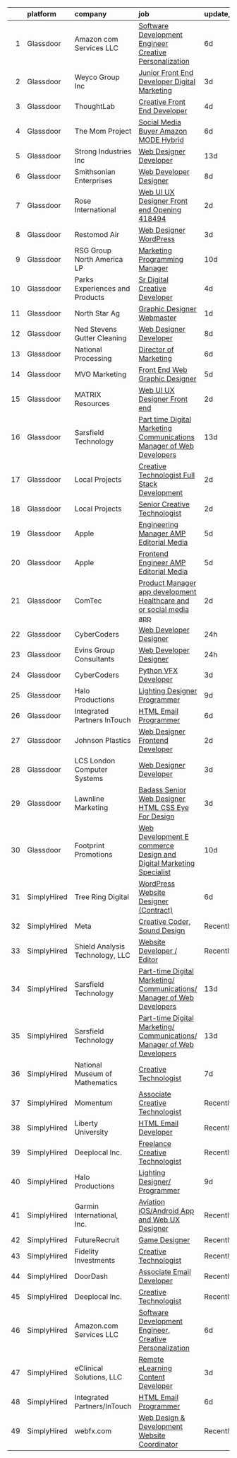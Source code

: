 

|    | platform    | company                         | job                                                                                                                                                                                                                                                                                                                                                                                                                                                                                                                                                                                                                                                                                                                                                                                                                                                                                                                                                                                                                                                                                                                                                                                                                                                                                                                                                                                                                | update_time   | location           |
|---:|:------------|:--------------------------------|:-------------------------------------------------------------------------------------------------------------------------------------------------------------------------------------------------------------------------------------------------------------------------------------------------------------------------------------------------------------------------------------------------------------------------------------------------------------------------------------------------------------------------------------------------------------------------------------------------------------------------------------------------------------------------------------------------------------------------------------------------------------------------------------------------------------------------------------------------------------------------------------------------------------------------------------------------------------------------------------------------------------------------------------------------------------------------------------------------------------------------------------------------------------------------------------------------------------------------------------------------------------------------------------------------------------------------------------------------------------------------------------------------------------------|:--------------|:-------------------|
|  1 | Glassdoor   | Amazon com Services LLC         | [Software Development Engineer  Creative Personalization](https://www.glassdoor.com/partner/jobListing.htm?pos=128&ao=1136043&s=58&guid=0000018248c1c0eb85183031338613ca&src=GD_JOB_AD&t=SR&vt=w&cs=1_67ba3602&cb=1659078034001&jobListingId=1008023508743&jrtk=3-0-1g94c3g8r2a89001-1g94c3g9ei6j9800-58db2169cdbec0c2-)                                                                                                                                                                                                                                                                                                                                                                                                                                                                                                                                                                                                                                                                                                                                                                                                                                                                                                                                                                                                                                                                                           | 6d            | Remote             |
|  2 | Glassdoor   | Weyco Group Inc                 | [Junior Front End Developer Digital Marketing](https://www.glassdoor.com/partner/jobListing.htm?pos=107&ao=1110586&s=58&guid=0000018248c1c0eb85183031338613ca&src=GD_JOB_AD&t=SR&vt=w&ea=1&cs=1_e7e70d5d&cb=1659078033998&jobListingId=1008028285226&cpc=AF8BC9077DDDE68D&jrtk=3-0-1g94c3g8r2a89001-1g94c3g9ei6j9800-0864ce1e1e6e8c6e--6NYlbfkN0C2wM9RKEAdoEZotfFaXSpEmhGLDXit4PIRXiY1cWrNKI8D1AUD9T14yWGaDgpOoa1yOUcfWwTzbFKLg4Ptb6fKgWvUdlITdb_LbB7xzYm3iedqSjRiN6CDg8yJrSWYJQRBVI-YkqqcTmQhRn3uYv9MdfxzB_HsdV7v4RNCor7Ls2Btnr9DzG_dn9cgI6ijFPSjFuWWbo3t35ebRQeH-ywzbM_FrcayRBWfxd6PXXZmjkjcsuTfgofI4Leuvdm96__XTL2nsfQTECzGHkM64IwtSkX8XjuwdZDD9pBR4SpE1LWN27pfAUO0zkWe5mGCmofWbeVVPi40V-GJEoGlZqAc7aMpqOx4GsinF08Pmx81w4iSRN86olQpqkrXCZ0TOGYStQnfeUtGdmHzIjZqqJN0AHG2byhw_N7Rvka8YC5CeojPtxP53WOXQmgWGDUv_aGxnpufhc6W9TLm2WuLuZkVpoZeUFQjag5cNvNqKvjLzUfwbWLRJHQM-4FeR2lvvYtUDqa-IoX9FJlc7TZVpNl5-nLgLQTJhII%3D)                                                                                                                                                                                                                                                                                                                                                                                                                                                                                              | 3d            | Milwaukee, WI      |
|  3 | Glassdoor   | ThoughtLab                      | [Creative Front End Developer](https://www.glassdoor.com/partner/jobListing.htm?pos=130&ao=1136043&s=58&guid=0000018248c1c0eb85183031338613ca&src=GD_JOB_AD&t=SR&vt=w&cs=1_8baa9040&cb=1659078034001&jobListingId=1008026573735&jrtk=3-0-1g94c3g8r2a89001-1g94c3g9ei6j9800-80fdb340d35ef9ec-)                                                                                                                                                                                                                                                                                                                                                                                                                                                                                                                                                                                                                                                                                                                                                                                                                                                                                                                                                                                                                                                                                                                      | 4d            | Remote             |
|  4 | Glassdoor   | The Mom Project                 | [Social Media Buyer  Amazon MODE  Hybrid ](https://www.glassdoor.com/partner/jobListing.htm?pos=122&ao=1110586&s=58&guid=0000018248c1c0eb85183031338613ca&src=GD_JOB_AD&t=SR&vt=w&cs=1_074a1a8f&cb=1659078034000&jobListingId=1008023388455&cpc=AF770993EC679D41&jrtk=3-0-1g94c3g8r2a89001-1g94c3g9ei6j9800-cd5e24a8413db49e--6NYlbfkN0BDp_epf89aHDQhKpPegNJQ_ldQpEFZQsM9OcONMGxWx6pU56EKHF58QjVdAUvn2gXQoKKLQPK7gu4BWfQ5GlBuhl8wiQsckLNIYGs8V1RW1_K0Yp9XWNMSltPq1sFbj5Emygh39Oi0YTLDBfEtsRTzH0IpZ9M8eoCnPp5IS2mHZOb-6TnKZKbRl-R4QHm11l7DAos-9WNM_hfif4xPCj6c1nIdYsiklRLgakIkHl3o1On0r0figl-z2qE2HmRrhuN9pI8HDXj13zBGlUdT-AsaB7I9t4LRMPb_X0gsYRoGj_-MwmgM4lVvhfhHq2q7cjuupfXD-J3oTvl8H4OMsY9WOuMOSQ2x8TqV3006FYPN67PB__rtMiNAYBnLNiSrcEMAr1fUUjIlFm-CrWzrTKL7VTX5vDh_xVVuOeGNXof-qg694rGyLEvvWNL-V4lCxRyDNs_eBFlcldfuyfJjzfIzNBoE3Fxzi33y-M0XSK9CZF2gC_Vdj_uWAfIu9JzMp2Gr34unnO2trXnVRseXEQtc0NNOl6_spMu54M6semcxPOwJ98uN-eTyGCud1WHqG0NT-PvOguHbnQ%3D%3D)                                                                                                                                                                                                                                                                                                                                                                                                                                                         | 6d            | Los Angeles, CA    |
|  5 | Glassdoor   | Strong Industries Inc           | [Web Designer Developer](https://www.glassdoor.com/partner/jobListing.htm?pos=105&ao=1110586&s=58&guid=0000018248c1c0eb85183031338613ca&src=GD_JOB_AD&t=SR&vt=w&ea=1&cs=1_b9c0890d&cb=1659078033997&jobListingId=1008007901691&cpc=21001CD36CB5FE0E&jrtk=3-0-1g94c3g8r2a89001-1g94c3g9ei6j9800-4f92cc2faa6ace89--6NYlbfkN0AaAh-T7aBUNEyWZAMeJioHp9n-56TjfRd1exjU7yaUmSUR1AdsK2zYMyM_gote3a86ng6VCn9OTRgQq_1npgN3lEIkYsJV1g4yzIIkNfoHc4UJx4kgA4USL7bhSlncZJiBMvSZNphLigjGG9un9xYqaG7bYb_YkKSKPKm8cRkI9FKZOaab3Dk2NV5uVybuhUnoPPIVHfpz1Y8PM33wuIUOsEi_Z2oNYQwgKizlsNYGGAVDkDk3YOryQRILXvvWi2UrzauRTRKXUYQtnvB0ngPfOHAeGjOaHDYkPrsvDnNxXIyiYf6p9WSdS_Dwisv1Y3wmHzcyQRL-KCyBP-b7hsdUsRRmU61oluvfZ5UKq_1PURNKx-Pim04PsZ-vlABFSk89p5gkVYe08GRBJ98Wd3A7a6fhYkLcvwgMShAOeatToZpuRA1z_UMFjfFBopaOIdn2rzR9Ccek0b09fRzZ6eA1gIm0tpVViJXPtOERG_lmiRqd1cWcaG3IugX9aohfx7Sx7o1ZHx36rA%3D%3D)                                                                                                                                                                                                                                                                                                                                                                                                                                                                                                                                      | 13d           | Northumberland, PA |
|  6 | Glassdoor   | Smithsonian Enterprises         | [Web Developer Designer](https://www.glassdoor.com/partner/jobListing.htm?pos=111&ao=1110586&s=58&guid=0000018248c1c0eb85183031338613ca&src=GD_JOB_AD&t=SR&vt=w&ea=1&cs=1_41780cb3&cb=1659078033999&jobListingId=1008018221265&cpc=A356F292FF34F670&jrtk=3-0-1g94c3g8r2a89001-1g94c3g9ei6j9800-9088859b06069048--6NYlbfkN0BzXSAMrERGB0F2gW4iiE--7Wvwcy8S9823nyblPiinI3260J4NipLFY9ILvzZ-ulR5KiUXhCvFPN3SaiVkEPyrAChMVa_D2INguFCUnBvyq1rHXqWeYnuKhBaHY2-8SfOQ3klDM_f9nDxq11VxoWRZqBWer5f1XJsP-3G7LxTwzgRQEOR41aiHWSuqVU7WWpgZegXhY7G3COk0f4aBV41H9h2QtZLvDOTy0BdSEZlymbRUfaQ18h07-jpefB8YXOVBzee2kuBFeUlwvpvbZNVN3YLFySXR19KjAOCzHmAora2_hF3-F-qnk1zqVvQr47EAUfakb3rcD6xeDM3FCyNVQ4PHQD4_vZrO1db7q_pwdAKYTke-p99s0QPAqeNGLJHOSXvacsc-LZKOEGIkj47cevd_OPd4R7pMlSgSUNU_UGh-B1ULHrDwzNjVZArW6zir9ZKTBeRjh8jvU9FWEBQKz44oSEcYsWZm1L0zlMP7RLg1Y7YcqTSgzAaGsC2E_Rk%3D)                                                                                                                                                                                                                                                                                                                                                                                                                                                                                                                                                    | 8d            | Washington, DC     |
|  7 | Glassdoor   | Rose International              | [Web UI UX Designer  Front end  Opening  418494](https://www.glassdoor.com/partner/jobListing.htm?pos=126&ao=1110586&s=58&guid=0000018248c1c0eb85183031338613ca&src=GD_JOB_AD&t=SR&vt=w&ea=1&cs=1_932c52a9&cb=1659078034001&jobListingId=1008030385070&cpc=B101C867B3EF2D75&jrtk=3-0-1g94c3g8r2a89001-1g94c3g9ei6j9800-271a14efb76083a2--6NYlbfkN0B6gYLiPzX3Klpbl49OuxoIZqVtnvEet7IZUhlrZDSG3sY-I6CIGHSMA_bS7ldJ8pMTeWzheEOC4LGQTyKrLxL9Eq6I3psS14ikmQ6U-h_d_HR72Abxu-p--Yp-6Nw4OGh8yL5ZUWpUnR3n_2f3AvUZiHSD0nyQxMzj4oyrZGAbqRRc2oTmOxSCjjvC-pNob2fIewGoH9_toY_UoJumTbc_7Y_3ESruoRbmWFoNVw9AZKlLB-Bj8D_CTK4AFTsqzBaRXIzBViCLKdUo1NSEQ60zUtXpvkDcakBNqtWjmGsVRqlKmvMmyeYGl7SbAC6dw3JaiL7cj7QdNCoe1WQVJl7p07pgleSGbTz7Hv57QT4PiGCe8dkBGwS8lAJUdAeSkfu13PB7FW_jOGgim0usUXJSGRjnj6zhPagvpiY-mzr0luawP2WauWehB5GOkSP3UIJ-8btLVUehUjdq8zniV5CFyO1n5cyj64wWt1Y7lfJyLvM8Oo3yLLcE2-UlKK6XuPfejqlTCSiAug%3D%3D)                                                                                                                                                                                                                                                                                                                                                                                                                                                                                                              | 2d            | Atlanta, GA        |
|  8 | Glassdoor   | Restomod Air                    | [Web Designer WordPress](https://www.glassdoor.com/partner/jobListing.htm?pos=112&ao=1110586&s=58&guid=0000018248c1c0eb85183031338613ca&src=GD_JOB_AD&t=SR&vt=w&ea=1&cs=1_1bcb2275&cb=1659078033998&jobListingId=1008028242311&cpc=5C70DC7FEE0D01B1&jrtk=3-0-1g94c3g8r2a89001-1g94c3g9ei6j9800-da1e5aaf84502e31--6NYlbfkN0BGePG_6bgCTnXH4VvUJmQE8PmA9ECirJPNJpL6e9SG4A9Y8nZkdS4F8KtAYS-ajNfTUbb1z1Qq6OLJrgi3eCDboorQK9yjcuVlH_FaybT1gtJ-vV5SH5U80sX9AquPVUWx0xOr3syqIe13QgDgKj5333a2LTjigAIi3Ti5IB0fV4hsCyMItbPhg86Hdnt6aCbk6dbyXwfqzch0_jz993K1m0Qu9l7dUP2ynWO5qaexFtP6epMO21kOgTix6ylvmSjhLYNaW_ycKTejcgWb7wEAivzZSAGp-V7GwFK7t-kHTyN9loanW_eSk2CsO6D8tgCsK8yorZJDyxOTZzVMYRHGZuUceetrpFcyaJStMpq_UYg-AicjmwbFrTUdKbXE-ujI1vO7ggs9dqB3yI1hZ6GYhdI2TmVovRTxv3V8dGwSyXIC7HUtEQ0X37l3kR1gOvSWvq6AWMUrGaztKs4rfbAMbbrX8lZjKc0-l4zg7NtclSnFLDgEvBAnt2TH7K3sQFf9dnufQ6P4jw%3D%3D)                                                                                                                                                                                                                                                                                                                                                                                                                                                                                                                                      | 3d            | Coppell, TX        |
|  9 | Glassdoor   | RSG Group North America LP      | [Marketing   Programming Manager](https://www.glassdoor.com/partner/jobListing.htm?pos=115&ao=1110586&s=58&guid=0000018248c1c0eb85183031338613ca&src=GD_JOB_AD&t=SR&vt=w&ea=1&cs=1_f263e0fe&cb=1659078033999&jobListingId=1008012587609&cpc=F7A2269C793D5877&jrtk=3-0-1g94c3g8r2a89001-1g94c3g9ei6j9800-2f5da3bed6f995af--6NYlbfkN0B5PHBfCGswGsFmdHFXLrArFhgDWIIadSizQzXn7Dhyetj0q-OtrcCxKXPAbCLXyj_kwmOXcjFYsm8DT0hIU3hDTChmx_qIaE3so4tkTsXDjzx1L4t9yFw4eMVKtc0fEd3SymEhLV9ig0b_JcVZibhqQZVqMvuoJ21m6s5jTZGqnFmlViY8IrY-uFjrE-qWI9zhrs53mBEo_f52yMb0MtxNLyf3aWn9zcCFdOPpiHi7ml0GatZtsreLxNbCuOjK1VUi6EapnJv6hdTfNWTQ5IyoFnJuCgtOZHplwLdc95Crp2jXPMiXZlDF_g77_5wj7vMMm3CaC6EoC05KVaIFm86bKPDbuhw4LIBjAxACL1idMz-FKZV47mbiwf6Ige-KyteFDPRKCBzJrT6eThyxvUSHXqos9G3WJ_1rAXegmTOR46bwsAjUn84_XRru2rI15-yzQQFSZ7peLbH7950HxtxqAp0Fo5u0panxrvoBGwHASSLcob0NDITega7Y_zs2CMA0Z3lKVogSLw%3D%3D)                                                                                                                                                                                                                                                                                                                                                                                                                                                                                                                             | 10d           | Los Angeles, CA    |
| 10 | Glassdoor   | Parks  Experiences and Products | [Sr Digital Creative Developer](https://www.glassdoor.com/partner/jobListing.htm?pos=108&ao=1110586&s=58&guid=0000018248c1c0eb85183031338613ca&src=GD_JOB_AD&t=SR&vt=w&cs=1_6444acca&cb=1659078033998&jobListingId=1008026159879&cpc=56C4EA4A1A191A49&jrtk=3-0-1g94c3g8r2a89001-1g94c3g9ei6j9800-878060b008b27900--6NYlbfkN0DAFTyt7pbDCC2JPO79CSdi1dIb81yjczP5qsKcZIxgiRd1qisRd4re16D_VG3-wzV7X_MLUooKAS3s8MgzPiYkegcbv_o2hI2JpT9pYdJYAPyQGnmkXw2seBhgkv5tWa2TXrwSRZxqaGD6WTATS7tmB8yLhdo3paoeGSp1aLzk0u79dligFAvfPoyxfF2YTa4VkV67FMFOvK51RpC45wrAc8HGHXdE0hYKo5I_353co2xo2iRFJWwTPVnX8x5ot4V68W7BzTlZY59aiW6pjZYJTpx-GgpOnW6RspR56dQdRAMfcta4m01IUmGdIP9o1fI4-3juteJt53GIHJ5_DlUeJd4WZcHE5ERtGSHy-Pg6LuzEaLWwi_S3fZGt6yGcG0vvSbsh6P4QFaRSdtCM6Ea7MkyNBSAdJwz6O6_CkrEFpCjLPliYFcrD)                                                                                                                                                                                                                                                                                                                                                                                                                                                                                                                                                                                                                                | 4d            | Atlanta, GA        |
| 11 | Glassdoor   | North Star Ag                   | [Graphic Designer Webmaster](https://www.glassdoor.com/partner/jobListing.htm?pos=101&ao=1110586&s=58&guid=0000018248c1c0eb85183031338613ca&src=GD_JOB_AD&t=SR&vt=w&ea=1&cs=1_47f9a8c7&cb=1659078033997&jobListingId=1008033304209&cpc=1F1FB261E206CF3E&jrtk=3-0-1g94c3g8r2a89001-1g94c3g9ei6j9800-1670843891db4689--6NYlbfkN0AZiaPZyccuKjlre0e0RaBFeO48J0QExrO5hcuLctOVaDQsAcHmbKD6SfRtqnk_bLgGcW2GouHmcuZ954AAs3wy-iZc4tvmNMR0o556nu_p8Jy5BwhBgnLEIg4l1U4M9yTYFugXai3hZbwmQOHIl40sOQEQEz8XOz2Kuu7PKQDtmnLrULvAUUnGeiAsuD1ftbr_iRQm3zU-QFZKDSsJerqLSzXEFfUh-YzxSBINXTE3lePpu_4d04_lEXvbbtLzcuq42qdEPlYO-ik4k6hslNHUkyqHpBUVCdvnpAtcAxsDtQAWv3V3SV3VuHiHicbGoBuWy7lU2wVGSyHaafqqUCYWK3p4XEVbvIFhmAW4NtuKfKWJb8LRF2GP6m1t1dFTcgZrNszXj-zk8akvPfMZzMKadLAT3ksRQEhAnBeCJDG_lRRkSeaSfCCJrzfMOvnpXzwabQs3fEurAoEEWpe2_F9c1LKK3ujg7527jkOSI3oneQJjvxtxqjoE-YjG4_oMISei4UBCmbYUaA%3D%3D)                                                                                                                                                                                                                                                                                                                                                                                                                                                                                                                                  | 1d            | Tower City, ND     |
| 12 | Glassdoor   | Ned Stevens Gutter Cleaning     | [Web Designer Developer](https://www.glassdoor.com/partner/jobListing.htm?pos=116&ao=1110586&s=58&guid=0000018248c1c0eb85183031338613ca&src=GD_JOB_AD&t=SR&vt=w&ea=1&cs=1_d567139f&cb=1659078033999&jobListingId=1008017120877&cpc=47CFDC01B3F81FAC&jrtk=3-0-1g94c3g8r2a89001-1g94c3g9ei6j9800-d5fb7e4d1dac221b--6NYlbfkN0DLxniXb9xd09bch3T7EymxCrgj1jiT2kSu__xrmi42oCz9LhPSIgqDkFYApuYeWGy_rjCkHvUHMHLj1_Xvd3v1qSbW6fyst-_8t0riB0k_jESoRxSdvl5g2QFKEhLWUaJicRCC7nSUOmNyjVaHbcpcN3zcep0FLteSd7OHcev7pL95IUF5i3_w8cGQVncW66BO9oXe2cnkHL4U77pwPtYxmhYrqL2HPxoo53fq4VhT50FJbEI5GuipJqIRmdbz91y4cVO-uRf0uJ2YZ41nCGsmPRAvhsVV77WkO4F1iRIcRjmmVgzf4BIu5mT1MTRD7dIOpFTSCt-gCUc8Kz9LPWsESu6qaY-awdCr94aws3IV8JmebTa8qzAcd-Uv_bFRUYPrAdStwJtAITWHu5hLETq7_OtYIc2a0gNLbCl8njlyAMbjyWUGa8Kb8IHwSK-vWMC8xX87vRTX1IkmfObqJt3dUZ6h5G9mSlcZNQpPOxqycdoIJ3_Pc1YW0GrCKHCz8JY%3D)                                                                                                                                                                                                                                                                                                                                                                                                                                                                                                                                                    | 8d            | Fairfield, NJ      |
| 13 | Glassdoor   | National Processing             | [Director of Marketing](https://www.glassdoor.com/partner/jobListing.htm?pos=104&ao=1110586&s=58&guid=0000018248c1c0eb85183031338613ca&src=GD_JOB_AD&t=SR&vt=w&ea=1&cs=1_56fe878e&cb=1659078033997&jobListingId=1008023535378&cpc=1FF74F442D7FC309&jrtk=3-0-1g94c3g8r2a89001-1g94c3g9ei6j9800-18de8330c96630c0--6NYlbfkN0C7FdYqye7fR5lUV8IgWPkZ54W6iO3v9h1VSxsEbL_uy31Z5LX8bX0YmNYx2hA5h5eyNugiOdgyX6ayJodgr4GVZaGy7PKmS9hN7Vu_DXILAjuEy7DoH8D-fJvxD0mNfbTz-WSlcH2OCuD3LiQmy409QUjPxHrADcpcbmEObCxSxnxPg-m1SbqBgQCulaToi7-Ap-WriHFP6s2IHGSi_Qou7aBPtG2zdUtlHXNulu7sEGXulyo6KsF0KpBE5VoM_7HTQtUxLsxVR9Bp_g38JPLMnT2SCGwL2RTnyPvTA806UWshYjecqcwUH2uW7S3CY-zt-o4gspDkdPRI4vOQTPEZT08ZkUakm4EjZrX7JjezHMSGRUBNr93Bz1ROAb5NFv9SW3WjBe2aXdWinMDilblu1maq_-J6WzUqCD44_30zWYN1zGd3ZGizlWrnEV-b2w8FcWWExBZ9sOtBFvrm5x3BOAvLsPKS1dKo0zAeDcJpWWCNIQtLY436AkJakNOXS46dzRvp-qwiGA%3D%3D)                                                                                                                                                                                                                                                                                                                                                                                                                                                                                                                                       | 6d            | Orem, UT           |
| 14 | Glassdoor   | MVO Marketing                   | [Front End Web   Graphic Designer](https://www.glassdoor.com/partner/jobListing.htm?pos=106&ao=1110586&s=58&guid=0000018248c1c0eb85183031338613ca&src=GD_JOB_AD&t=SR&vt=w&ea=1&cs=1_e6f28eeb&cb=1659078033997&jobListingId=1008024519056&cpc=DED3C32E22E90A94&jrtk=3-0-1g94c3g8r2a89001-1g94c3g9ei6j9800-3b25daaea7107c67--6NYlbfkN0D788tVLZnHYB2JKTLmCXo4PydfvtZKcdbYx6lxKaz3Imdx95jlIVm00i35LBHAa-O4IzZZWOa0zLoaT7fNYN8AHYMUM6AAltPVchZhbRZic0KWdCPAKFFyP_-LGP_Ixo0BdG9O34TFUueAp7uKr6vBL2hBJYT88lFTd2urEJmiT2xL0FXt1NBoJKsQVlamHiIzfLJQGJGR1oWvgwRbEft41oybwR9hqhIlofkHCdZKRUsW8gsBdaaXVKp-LdzBmdmekfG77DlPftDfWXWZo4zlNkqAkSPqm_ftI-LifXL__IspPgU9VMacnPZPW6GSwpqJdT5ra7TdmNh4W9b31ItfXZF-OOts03_oGBoh8ZfHxp1Jv2Yrtfaml7wZCAxn65GDT-X8gSqfKB91HntT7RN0KOajTk9PpSdJ3VNk0EgFuzErVl_uu84ky7X5kTVyskMg23lW25wL_3mMOf0lFNLeVK7QExx5z6FUobvI58wiK5P5R1WCky6mfaoIxUXTTme3SFnS6JgBxNR10FMA9QVC)                                                                                                                                                                                                                                                                                                                                                                                                                                                                                                                        | 5d            | Roswell, GA        |
| 15 | Glassdoor   | MATRIX Resources                | [Web UI UX Designer  Front end ](https://www.glassdoor.com/partner/jobListing.htm?pos=124&ao=1110586&s=58&guid=0000018248c1c0eb85183031338613ca&src=GD_JOB_AD&t=SR&vt=w&ea=1&cs=1_7571bf45&cb=1659078034001&jobListingId=1008031762967&cpc=F4EED0218A761C36&jrtk=3-0-1g94c3g8r2a89001-1g94c3g9ei6j9800-7f467989a6856124--6NYlbfkN0De5ppvndiyxA0pMSLQzOe_j9Mra0KF_8EhxTxOKXtZIfhM20E97mGJ28x3XA14Fw3-8iwZmJM4crtYTdwJJ_QCAT1eB1_n5rsHGo4A33NmiyRFJHwvTYZmPJYCURs_1HzJKqYrMssmfO2PEQ1thLtPHii2tK03p8nHhsjAnkDIsOfA6zxR29RlnvNYoXib3Y_ap4Wyo94QYwOxF1ftaHSauF6TH1oy4zJXVLM85Rdoz5cYgVBjlKF8aBobHVlJDDMyq3eQ0CviaG2KxESiMhGMbUzxUkdjeoHAzYjGtaKZgPall1Y3iWyYCa84A7zgOIP9SgkBXzMGWSFUo0dN5QYekqdtY5c7-gwylcSO-gwge8Rnoh_M3g39QI0KRVp4asaJzti865Sfa6KVBG3oWMcOIXCjQgz0Gov-GhAu4iGDzZ31G4jXVZS0jGc9KK88_OmqrhGaefZYAq_YXqZ4-oYbKgBLLZoZHH44IqcsRQjCBkQ6h4ZF8V-r5wewRWiUU68YQYunKvBzcCWoA8wPCSnmZLb3O-350xsd29QBE4sd0A%3D%3D)                                                                                                                                                                                                                                                                                                                                                                                                                                                                                              | 2d            | Atlanta, GA        |
| 16 | Glassdoor   | Sarsfield Technology            | [Part time Digital Marketing  Communications  Manager of Web Developers](https://www.glassdoor.com/partner/jobListing.htm?pos=110&ao=1110586&s=58&guid=0000018248c1c0eb85183031338613ca&src=GD_JOB_AD&t=SR&vt=w&ea=1&cs=1_51420bb4&cb=1659078033998&jobListingId=1008007879843&cpc=8795CF9063CD573D&jrtk=3-0-1g94c3g8r2a89001-1g94c3g9ei6j9800-f33710e5bbf2b381--6NYlbfkN0DrN2vAHzTYW0-tITaspRABERJ4u5KIVbAeGUWsVkg9JREm3FT5BlTrJQN5oPr-4gUHnTxj0gA2jWlPAxCfrLGaoio9JeOQCH-2_NQVpWj8dpp2iyPo-v6YB7-oRcjaHz2tH1zo21q7VTfc97qOegYijR6eWbdP6m7ZxPUtZZIb07yXrpBF-nFK5eVb_oyzZY_QWRwyQDtGSvlYW3YSp-rgI2KgssuU5tyZvXCwKc4UN-XYQrJKpRV4Q0BVQvp-94VCX4-iJegL8U5yoxxXOpXagThhhcRaIF0wspc5RthIUVMfA9qxKPNS6r5ZRIvuwDH5S6eJ5sFqh5nrPAFMUZS3FH7qbDmPN8aHjH6tLkoo3VSdt21NCsX99xG1H8hyG23ELK51bnwkF1FLWYQJ01coJgiSNKJIXEiMQY9S7o8vV2hsrqVXk5PnZ92Su2XXVROscvBe9x_1Hc6jbRE_3hCNabKCfhasCJfRNCegeDF_vgapdyY3HerPo7R3XB5NS5FsAjIR5X90eedlzZ2OglP1f3NZG84suvS9z9U5UNQtyg%3D%3D)                                                                                                                                                                                                                                                                                                                                                                                                                                                      | 13d           | Remote             |
| 17 | Glassdoor   | Local Projects                  | [Creative Technologist   Full Stack Development](https://www.glassdoor.com/partner/jobListing.htm?pos=121&ao=1110586&s=58&guid=0000018248c1c0eb85183031338613ca&src=GD_JOB_AD&t=SR&vt=w&cs=1_c4806343&cb=1659078034000&jobListingId=1008030766543&cpc=0C139D4CAD5A6DB2&jrtk=3-0-1g94c3g8r2a89001-1g94c3g9ei6j9800-a5257faead72fc9c--6NYlbfkN0DG4ntHtB_rMsnfhgmnSvK2brktLme1L4SiDeJjQ-izrVOLqRJ5-yjEhSyAj73O13QFLJD7297U5tirhe4gWq4tnTpsQRMPdCoPMsBa_HtkT2mVK61lLcGIBAcsQU027CS8s6cw5x2abGhy-YZ2zaFHk2MI7UI4vFJuhRNG0oWhikdOyQmQR0qyEOyCgFdOfEFu3VE5H-qYzGyv7X0hSn5bnXYBl_7IPIEi1KCtue0cJ6rc7F4PoA03k2N3KBlehmeE7f73KjWifZF122a3N1WE0Lh-oQ4LBYc6d9LLD9Nl0J4mzMkTXak0JZB9RcnmpslH5IAO-DsVjYQ_np_bnbf2bFbyoZU3LENZXdUtfZrs1kcaFK_8vXb_3oc4bsdcKfV5eVVjSDvutPPKsp8QxLHruE4z1iY54KiVsvWHI8zGhOaXqNiF7sJzJ7TRt9vhgGegr5c7pY27HLlvYZxpV4zx6Pdnwc9GthEY03n5luh8smttVUZimpvAx9NcqoimhIEKDeoFpkfsNy94BBv-_rYTvJY7kYU7rrn0I0yfecr7TsOrOYh_ruaT2jVoWj0wxnv-eLaQP7JpsHLGdMdXgfuQRnsMzsEOXeHCdwAqep5rmCA3CwXJUN_gG9J5c_QRSi3AIbPAHxwa5tiVxlF9DmZ2mvJ9Gxt95G2AtO0wqJSjpgMw23Nu2cUzXGp2pmwGHF0DnUYzOY2Njsn2vqIWeTIM0t2gNY3focvOEZ476Rd3QIQpX5e2fvUvvj831RtGfD-J14r9QJszdlNna6PFQfTuh44F8QLFYuDSGGwIjTdCmvM6mEHGeNpF9Ds6V2Ea24Yzg_HxBIxUhvvQ-mI0hXuXB_25kYseMemITABIMcXhmVgLhaXXVa24mMSnNIIhmxcacKRiodVbads03XRFn8BGGAt4u2bD2IsUIKRBZmqYV0BkIoJevKJljRm5Ov4iQs6G_aFzNz1tYTuXRNxlrE4ikCiN6mDIXlXm2NfcYtNhqXKB1B3zR6rYGO9ZLp_e92s%3D) | 2d            | New York, NY       |
| 18 | Glassdoor   | Local Projects                  | [Senior Creative Technologist](https://www.glassdoor.com/partner/jobListing.htm?pos=120&ao=1110586&s=58&guid=0000018248c1c0eb85183031338613ca&src=GD_JOB_AD&t=SR&vt=w&cs=1_b38924e6&cb=1659078034000&jobListingId=1008030766533&cpc=0FE1F5EA2BC84A01&jrtk=3-0-1g94c3g8r2a89001-1g94c3g9ei6j9800-7ede5dd989728759--6NYlbfkN0DG4ntHtB_rMsnfhgmnSvK2brktLme1L4SiDeJjQ-izrVOLqRJ5-yjEhSyAj73O13QFLJD7297U5ghhJjmTLwGHRfByG77ocZvB6Ip771Llp25uzQ4giVPdZSUGOBFth3Ubbs807suaGwu2rTuGavebJx19yNa0biIz4qW_28PiUFhOApD_O6HQ4ik-xSbEX_vWk_a7mYrC2yIh-6k096F5cZwwMd8MxYlJislsYXk8gbP2ozLBC7ZQmv0LsY4xfjWZeVFVzb7AoZFWIjGXQZ9LA5IHKbL2NLwPvnmmHSYuTPK_R0YhsqyBzOldi6TT342ws08zzYngIkCP1u9zLyHK9u7cos9A9yWO5dRn3mp25X9Zc_8zAa9B7YCf2cOBcnc3oKlnu9E4RhZjfJChL2Qp9BX-hI9KKPkaY1_zndRbSzRikhVKPdiopcKmIyyjmXzSL137sJ-wtWhDnScHWd6_44J-PTKiw2iG6ev34_c-M5WJ1C1vTchef5ydrtRYX4UGSsyBMLxl0bAaCRLor0HYyYIywfZqly1eOTT58sveir41T804b14a9c9LUairAfS9kQtNCT9tt3A526XCk4KHHpmJXNswTLx7EtzXB7p3gSVsoLO7COaa36ev2Z02KJlIRYKFRje7DxkojvOzAQEzqSrjp1N7wjisl6gBapcH-wPYSC8yepW6GnkJFYtRYzisPsECjxHw-kWsf4rXa1Zm4f1xUkzan4zIl2emaQmPMaJCvCH6FkpNZPYDm2JNfv9X49vcLg7nL08qrn3_e_WcoudfGkZ3dlLEE-8unlcJ2QkEQ7ZINe7N8V0Ggz_POiqnFMk9tCpdCO4JELsaKP1vAmt9Cowwfow1VSXt9DMSsaJddXF0gPQAir20su27ZzOdqF0V0JxokcECZ2HcMuxvAk8tDiir-hpgiuof14Hrs7tecKyg6EEHDZYa5-TL539UTycJRrVyzESFPaisbB571d03KZ12qPrrQKltjBrO1w%3D%3D)                                     | 2d            | New York, NY       |
| 19 | Glassdoor   | Apple                           | [Engineering Manager   AMP Editorial Media](https://www.glassdoor.com/partner/jobListing.htm?pos=119&ao=1110586&s=58&guid=0000018248c1c0eb85183031338613ca&src=GD_JOB_AD&t=SR&vt=w&cs=1_7e130a38&cb=1659078034000&jobListingId=1008024270607&cpc=FB7E4A1762AE5BEC&jrtk=3-0-1g94c3g8r2a89001-1g94c3g9ei6j9800-489160a5bfd3f0e9--6NYlbfkN0BvKrLyj5gPmtZO9T8euul8TCxuuKNOtzRJOomxnwSEodTz2Bc-sPZl1dBMH13w-jOgyS3SlWV-Sgcv1TsyDpDhOvVjTfsbnizTnydvbZqFHAj3zBhlfjKg-3I-lW9zJ-SvJ7X6aCXy3WaP7QzmxebHTrLCTZVDenejh7u7tZQWxWDqQDtVHKV6aMKFxc7dlw9do2jGy1_GZYUOJ6pCqkNmz0DQrtcPuEvU69Znd0ffT66RRIhSAaRbESbdjgzhGQoSUQkwkRDh56aIwWADeK2NnHql1J4Kuw50ZWC3O8npbYnagN0AWdHWFdPyGbi0w3HZy17UtsIjclBSflMjq21L8r6KebxPiSbW7KUciCqGLwEUi671m1E16jsxlvcgHD3KKgKcO_Hi61gu-goElbuCQAcSz7YVaj0_yDgrN1FBTA4DhONX5jI92OSXAw8JfKWzrcnbRUvTrlrEHHn4j5cxzb-1tPULqPLIfj0Lnr-30ssg24g6KyJNXKt_zLQ2aNIvr97KcgUIvtxxq32hSYUfDL_DARQ4zX7p8j5cQQWczaOC2dY0bfOnCwXgdOsV9waya9WHZFFVrPeY5g8FHxIpnCz6tuX5B-Ai78_gvQpE4gH6Qfo5nmEqxD579cBfvwynrONKPbyri5n9x6D-j1iU4wx-bbRV5PBMG-RgC2QDc5Rfl_Zfrg6kTheX0jZ3rNNklrja5iJ9QNg8BZTGOlnOomtTCJOeGBBrUXauKyTagcWNHIV7N3QUp4wsIk_SSaLiKgE3p6UlI8ugd1fnRf7doyBq5EaIMm_rIQfqMhx4YhGDQ-44uDvyzdlpLtP4UuuWcuR1b5P6o8WfgWpQlnf6akCh09WhjeC0knB2efOnT14nn5UA4ptgVgwl69D8GknJM5eV8CFldbhmC2TaB4Ox6DQrekThV8v3vt3X23yGzMbCdvwHK9nqC09xkH8V4EQyVIIRYjQPe7M0kddQ-Nvoilv5WDvNras%3D)                                      | 5d            | Seattle, WA        |
| 20 | Glassdoor   | Apple                           | [Frontend Engineer   AMP Editorial Media](https://www.glassdoor.com/partner/jobListing.htm?pos=118&ao=1110586&s=58&guid=0000018248c1c0eb85183031338613ca&src=GD_JOB_AD&t=SR&vt=w&cs=1_d469761b&cb=1659078034000&jobListingId=1008024270606&cpc=6FC5BA77C9A4CD78&jrtk=3-0-1g94c3g8r2a89001-1g94c3g9ei6j9800-4b12b3431833ffd8--6NYlbfkN0BvKrLyj5gPmtZO9T8euul8TCxuuKNOtzRJOomxnwSEodTz2Bc-sPZl1dBMH13w-jOgyS3SlWV-Sv2D3n2qcGFHxcPB3OioAnFnSFe4hwGDEvSMsaJ9hBGzp8alAMOYBC6ct_BKrwcaAcow-v6PpWGdkyqueeig1epL8hR_5vfllZNUV74ApovTQPX5MrHUNt88BnX9vBRxCkERQ5ZiTZFlLHgcP0pJfbzswJbbmu0YwbOuBx-ccvpiMMSLlI8hGta2HlkmqfaQp1-wq9sXBbA5lluFRhJv3-B9hSnKlfTGP5tdh6T1jPQCsU8mufnSgQMTtBCz2Fk60R2I7rnd8JE0sf0NWcP6YoUF_YPmWsBxBHFIfRnPdFNdvYzZSj5InGGS1Sy8xwfpMy87HtF89g_DEKlNnjI0FJfE9Yt5HGrjicydCjaDUyTCxq_L3bdK12IPy41UDaQZ4RkApoYN6nV0KXyfj8Bz705Tf07hGI_EhLEO-NXa5XReJj5PYVSPtOmDyGu-BVZwI6l39HTUiddGvgWBLl9yznLHi3VI_L3R6CUv-3EST7N8MQqXmtIVQa2qk4Ad7Ryw5ykrz-ArT02ZK1oaeC9yyqg0jarZNb3DejzoLnSWOLcMalYjvJ-z4Mklzxqr_V60aBEVUJl0IywGcMcggc-aHMjA3IYoiNMR2FpV71sTykxZLScg3zWGx89wvGc4W-RoCgcWk4WokoNrgVMpTZt-Y1eua_6Ej6JGKZ9uZyPuiuLkabiAAQvPzdmf_RxMarDJqQHltFRlcTrmp4KPc3KhaF9LYwwQ5JumAbs-L_a4dC7CIKRZDMaCaU5cniX-mQqu7AuCYPhM3goiPyqtPXvwuEcFCBNjyUJIDsiKha6tzC05ciKuzSHlfY6ACtFuYWlOG2uDazceo2UawiFDY4i78joFv_oMNdaUMfeoVCe6XgyuHN6cWYPevIQ6P9GW4z4M1IZ2wiUe1Iue)                                                      | 5d            | Seattle, WA        |
| 21 | Glassdoor   | ComTec                          | [Product Manager app development Healthcare and or social media app  ](https://www.glassdoor.com/partner/jobListing.htm?pos=114&ao=1110586&s=58&guid=0000018248c1c0eb85183031338613ca&src=GD_JOB_AD&t=SR&vt=w&ea=1&cs=1_45142359&cb=1659078033999&jobListingId=1008031248360&cpc=AC285F3A3ECA6BB0&jrtk=3-0-1g94c3g8r2a89001-1g94c3g9ei6j9800-9516151a2bea2f4a--6NYlbfkN0BSibhk05dWGFSNFBZsQKJgMX1ridlyg0q6rFcldLshXaTBl8KisOesY68w3r9K6yCk044jHCZomBhoCnAZMCmAiNom72oBV1oXo3PvCWAs6IuBFPa0H_VQn5PX8AJ39-O5b7edQLCf8rkskg8iHBVCUlOnNxv-43rlZaccbMa2nL1r48TIdZgUcTiZX9bkXWXVmKb7npxVa-hwkyi_vhd2IiPmKhYLsLPFyh-vg1Fkhq_XFSqVGk4QAN_p093o04KjUXf0R3ejNfd8RnmK_3i6g_xCP9u3fa3KuRnIQtbS-AgX5NNX3I9oTV6Tj-rLW2stb9N_6RZAp2ujL3iq9uGrl168GOcRUR-xOw_CKet8larBcudTPhQW1bE08VBhEDcU3NdKhAS_pLOD40Z_Nnco1qldJDTn47NmPK1LJL_5Cs6DMpWWxeWlzDDc7Ru29Gk7ntgRgwJ2EjB5hyp8TuSNwdsq1Ud_5RvuW65ilI-Kvf1xTwKTf66ypkxpf_gkrqvMHSvfwOqEww%3D%3D)                                                                                                                                                                                                                                                                                                                                                                                                                                                                                        | 2d            | Naples, FL         |
| 22 | Glassdoor   | CyberCoders                     | [Web Developer Designer](https://www.glassdoor.com/partner/jobListing.htm?pos=123&ao=1110586&s=58&guid=0000018248c1c0eb85183031338613ca&src=GD_JOB_AD&t=SR&vt=w&ea=1&cs=1_5135a368&cb=1659078034001&jobListingId=1008035739588&cpc=C4A69CCDBB3B9599&jrtk=3-0-1g94c3g8r2a89001-1g94c3g9ei6j9800-34eacda9d8f4f3c2--6NYlbfkN0CpFJQzrgRR8WqXWK1qKKEqALWJw739KlKqr2H-MSI4eoBlI4EFrmor2FYZMP3muM1gAplSO3JlLMduz5tK5Lh8217-khOOGSZ8mg_f2nGgBCR9S1v6Sbnim6AdqNE2ry2LC-Frrjxp_j_viGqLPpf1Ux4j4vV5mq_KxfY34nwpt7E57Y12w_4DUyFg_cCVbOJ03MCNhCuqqJCch9pSnRSAsFzAa2lLmOvUtFcdte_yXeHFjwFeDaQGKQ2tc-8jIr0BHtlWb4ya_IVGY2hWf7BLvQcrl2h1AOIn2EK0NuSpIxp1BkxF8bMdiB6hNVohk0uJ_iTlmwsu9HSE0QaqIBsnPgu_S5Nla6kRjttKRZjhoOx9KFlWDGT10kjJbsZzGyRpFjmAXoNqvbivOLLYRzWXM4L-DeOJGHlmRiabsSmtOcDGN-0DjxosjJ2YN6plxSQdXFyPEYz2izC8_-tJNt-oGH9bE0IRkUP3J3VeFgjuNWLGGBtcvcrvdRUQEvoUM2wjKRPmr9Vr2Un31FVZDAtEhuORlsirMxSP_OeR6d8Omgn0ETkf7pCsOy6zhU3opoR6L7jhdUDQZGi4xs-FTOvJAL1FphVtGFeXJzFy5EkM2-1_2ZmpFeQIW4qsUVq7kWiv5Ko4Ea3vlm9TArL2DnmJ7yEkW-zCNmzoxUNGyfP_mtO7IxYbUTEhNwpZ1e_gJs7RqpR0Xm2cDsSaoSqdFgeaQhTxaSTtZDPc8M32zJfTxFylR6QCRsoCLmyFzy-NaHNHWZsxLS2RSbmg80t2K9sIZuz87P3H6hFkZttPWvDUTsYBKsqf8sXQq46Ox8tVbwEgxZBjJXcdakNRWwangO-Gl5ie9VUOL6sF5iMRiaEbfYZEQ3bw_Z_MNGBvDXOUOAQnBDJk9rwVaj1N6jDvsxSZNpHF7wLbRf7dM67qu0VuTlDZ9jrz-zUfOXgqmag0GCRLXB2ISZPiPXGgR_nVFIJgk-6HG_zyEhfyN52VHB3gJw%3D%3D)                                      | 24h           | Tampa, FL          |
| 23 | Glassdoor   | Evins Group Consultants         | [Web Developer Designer](https://www.glassdoor.com/partner/jobListing.htm?pos=125&ao=1110586&s=58&guid=0000018248c1c0eb85183031338613ca&src=GD_JOB_AD&t=SR&vt=w&ea=1&cs=1_3900c475&cb=1659078034001&jobListingId=1008035496384&cpc=AC285F3A3ECA6BB0&jrtk=3-0-1g94c3g8r2a89001-1g94c3g9ei6j9800-b834390eaa16897f--6NYlbfkN0BPPXvRBAOnO0TtobE2q7DHnR_QtVFJuWCmWwbbx7_VLoOceIYADrb8LsbIED13qDsf2h2nziIwuHN787h807HrHDPPsn01s14OOXG30xl5WMkNpax5peDv9eP7Jrb-YrpW5X-RYLXopdUGOhiaEYFk3w10MtJrtgpLRjIzSOvVI5x47tx3KepmhLgfFLEQLpOUpGMTJWVTut9stiSoFOq8sYSMh7aelGwR65suTZp3eBhCYcgEHaSLWgyo9afnlr3y3b7ImG8zQ2tuSZoJ-Vu8L3eyX3O-kCTL2SVBslE0PUsnOt4egJHdNZm0_MArTHuNrHiwW-cp_BWfoGGoUvpdwn1b4keFDkxvA0GxSh5WjY0mPbe7depF0Q-iN5dxU4ikKez72iGitNiRMkKhVNSwgUhZZofMCTJ757J1afOqMvpIa-I77LGRW2du89tLbmAecu1Vy9rrMGK1o8Z-2rHW0F8iRwm1-iyNb3cWJH_un7QoQB1YK022NyGq7vHYpK0%3D)                                                                                                                                                                                                                                                                                                                                                                                                                                                                                                                                                    | 24h           | Houston, TX        |
| 24 | Glassdoor   | CyberCoders                     | [Python VFX Developer](https://www.glassdoor.com/partner/jobListing.htm?pos=127&ao=1110586&s=58&guid=0000018248c1c0eb85183031338613ca&src=GD_JOB_AD&t=SR&vt=w&ea=1&cs=1_c0988f91&cb=1659078034001&jobListingId=1008028546383&cpc=F41FEAB56D215062&jrtk=3-0-1g94c3g8r2a89001-1g94c3g9ei6j9800-53680b82fcd18606--6NYlbfkN0CpFJQzrgRR8WqXWK1qKKEqALWJw739KlKqr2H-MSI4eoBlI4EFrmor2FYZMP3muM1_EXMsZV3kh7pM3awCHfVvK6IxO_E4lgOr2VSJsU229OZh9RNODgy4wyoLk_rRfgIQCIszgVLah18XIu6bdc12ebYjvwTbvS9huGbjp4j2enqtZoIe785S5sm94-mPFPkbsGu1JxIrxc3tAs2-oePtk0B8j65at7kUEvd6t4fUY5RpWLzMrThNnkRn6ZLnW1T_YlYozMVWGIDdnxdFPi8wBPzwA2tJVixZfmcd6WLQR5L4HF8XWiMWNeZxObLOKQo8RjhYSjjoYAaCvJXf-sPLcfGjXyoI4_mNpkBg0G6IPo3IHBbH-x-Zm5Sn1hubmdSdC8ZxFm8kARkYERPI1lD4eNDB6d5hvvFrVAh5otpGwLOjEBiDSeG1EoIVBdTHq2jNAC88Jh7ZQP0GE4yhZNbaBJD1gDNw8tRf_LD16CAezjZSdCT8Q4JpvIr9kPRpBdiQrQPTv7F1uw44hnxLU9YNtW7FoDpc7_47lMgN7pIvOOqOwRTIuJZhHiO0linG1NCyOAiFTJwI3eMp3szXNrKhCMWTovIJtDrG2lc_SdEm4GWSLZymY2TZp5EMqmEQUCtKkSk8USNI9lcGHEieiwnFKLRkXiqSmg6lOgZMTT_SYV4F7z55kCaGzpipvbp2iqftMo89qRtgnW9KUmCpoMbIS4_ur4zcjWdUAiAEtblowdYoini4M-g3VajX0_-AyKOB0HbH67bRNnxJxCZ4c6Nl-5j-e1Hj9BnXzxw0wtAr5mrAQ-xhUYx5SFHXjb4GnxUCntAmAoFeCGC-15uDlen5U4whnOQ4VvUDo5S-lkYl3N8XUxER4v3_r4woJSZf1TZDd2Aayytii0y7qncALN1qkcamc_sMWrRmMeDmxFgfcu8BRlQDLcChQ9jrHLEdTvS0aOrCJm76ifH6fZUr9YsU539cW5a5sQI%3D)                                                      | 3d            | Burbank, CA        |
| 25 | Glassdoor   | Halo Productions                | [Lighting Designer  Programmer](https://www.glassdoor.com/partner/jobListing.htm?pos=109&ao=1110586&s=58&guid=0000018248c1c0eb85183031338613ca&src=GD_JOB_AD&t=SR&vt=w&ea=1&cs=1_4319aabe&cb=1659078033998&jobListingId=1008015096984&cpc=D3E44275D43A938E&jrtk=3-0-1g94c3g8r2a89001-1g94c3g9ei6j9800-0bcaae8eeee308c3--6NYlbfkN0BEvJRdBrHVa_YlZspkjxNvNcULpg1dVZ_4c2JuuP3YMR1Wsi_cnGdYV8EHBUGbkZmss4oE729CtO0VHdeE4jazau9PPpMmuAYR0Vxq3jqRcTncECxuQTSyBHO9X1UChQ2DMLYyUXNh0BZQLL3SdZ1bv7_Yb5fAAUWHQgasTVrzFO7wTZFXm4KMc3oxChq3ASgcxesvScRQJTgflQYhpv1VP61okIr67G6_wWZq6qtNFCDAo1kVaCPkQzBJX5VUP-HYQ4u4627cgKRz579NKiaIii-dkXyuP3LVWWmq2sTHQsiO4I5FUEgRBYEQs3RSFXj3X3diwR7F8EaFqMPwZkpFCFBAWgWP3eE20mARHnva2QI5R-bIPfeHfDlHYQFh3j_72jUUQf5aUZBJRCnx1UShqRcihBK0m1hiKw0zMsMVV6xOi54ofiocZZX93-EfaKGBI5DfDZ1zCMm5OODgy8Rgl9VH68imxeNC09CoooY075-Xby0ev0VhmVEkH-Z818XZcViOISxlGA%3D%3D)                                                                                                                                                                                                                                                                                                                                                                                                                                                                                                                               | 9d            | Far Rockaway, NY   |
| 26 | Glassdoor   | Integrated Partners InTouch     | [HTML Email Programmer](https://www.glassdoor.com/partner/jobListing.htm?pos=129&ao=1136043&s=58&guid=0000018248c1c0eb85183031338613ca&src=GD_JOB_AD&t=SR&vt=w&ea=1&cs=1_ae6d27ff&cb=1659078034001&jobListingId=1008023210574&jrtk=3-0-1g94c3g8r2a89001-1g94c3g9ei6j9800-4b4a724bd138c34b-)                                                                                                                                                                                                                                                                                                                                                                                                                                                                                                                                                                                                                                                                                                                                                                                                                                                                                                                                                                                                                                                                                                                        | 6d            | Waltham, MA        |
| 27 | Glassdoor   | Johnson Plastics                | [Web Designer   Frontend Developer](https://www.glassdoor.com/partner/jobListing.htm?pos=117&ao=1110586&s=58&guid=0000018248c1c0eb85183031338613ca&src=GD_JOB_AD&t=SR&vt=w&ea=1&cs=1_c7a2beb8&cb=1659078034000&jobListingId=1008030492458&cpc=444700D72F2ECBCE&jrtk=3-0-1g94c3g8r2a89001-1g94c3g9ei6j9800-d4b47896c020c893--6NYlbfkN0BxpP53ILL8GulLJ_NWfVzecCnjI9RptcsvEJd8wgfIdMtV2GS7xic0cZ2nTUZAPD8w1mHN6tdDpx-44mQ4RIRj2iLumtTfzBNnoa0qH6_0knW7iD2_5hJ0PPfw16mFroKRkcyTiF8WimWEr-uUb9Cpbz5fhU_SMWHP_RIqYeK1JdvmwBsYXXxF0wx-OJ12DIwyxHofzmwxsOU0VZ46r4Su5xyOd4J-ckkOe5lwjQyLgL5R9GzYr1VWdRpV9Y1vlj2YKEfNPtevit3ZX25wZielqVbQXydtol85IFXcPFni6kwZ3Oe1rp6J5SGYGs2QU68CB_CaK8U7FmYUFPVnNamDXc0WlRoCzYx7iixsq_uuMOFt7SAInQXDLvDzG6UK_nSDPOqfhj7xppep32H9fUaKycFMlVFOT06ORPnBF1OuastL3X4JeCrXOxiQM7gJwyguoxj4yb1Gc6MxpnCOF1J90yKsCjZe1ywc7UZvqH50Af1HbZTJ8KTaQ7-CRB566xo%3D)                                                                                                                                                                                                                                                                                                                                                                                                                                                                                                                                         | 2d            | Findlay, OH        |
| 28 | Glassdoor   | LCS   London Computer Systems   | [Web Designer Developer](https://www.glassdoor.com/partner/jobListing.htm?pos=113&ao=1110586&s=58&guid=0000018248c1c0eb85183031338613ca&src=GD_JOB_AD&t=SR&vt=w&ea=1&cs=1_85b6d1d0&cb=1659078033999&jobListingId=1008028915433&cpc=84DBBAA61F05C438&jrtk=3-0-1g94c3g8r2a89001-1g94c3g9ei6j9800-97dc18a3bfac65ea--6NYlbfkN0CckLY1Y7Nzm7RAXoTq-bvgsovIKUj47znE7HlWw5vlrDWT7l6GaPFsZiavTqzdiZemcaspsPmxmzD6fxzeStLXIDAZm5MMorUvr7tLJxAEp17kTead6X6kXElpDzj2gr7GXBAHEATQ0sWQgyEE9Egy3H131doUp-K4ZKs-JIzT-rsis5q9tM6VfAL_rKewawDc4-Lu9LlWi9weLtTUhpbRMigPVsdLTM14c8CAa2Xr3rpveFD4y47-txN1YX8Rjc_6AjgNeiQgt-z46my6PdVS-woTHw51nYoDIP9BM9Qtt8VK6jhvjUH6wcMZFKhcjbhmU2XApekWAzochJbB39NvCAKd7KhG-KI4ZoiZ838fGD0xgXAFB43UoQHL5UV4WkwuC2gIz1tBXg9BeEgxBannb25JeAyjt6su80PP1M6qR2Yw6btTVtQnbrtvXblbuvFK3T4L3Lpifxwl95XfUdTJFszc8CipH1ilIUSCa6se4UIV_h7VqGD3sANQkmZX6Qq8X5xyVWZKU10lS6c44x_8-Moa6Wx0gIUyZQ5j2jia-yGnSpjJY8i8SMA10pOY70fH0n8UViOG-B4Pnfv6pRT53NmdYop47enRmkjCRTM-tFiAhL_GRbnPaTPU8ugYgJXi6_S8tMNMQtJGsWOXs1sTmuQCUWI_XjFNjtFMTt-KJCrVUWHI8Qqt3b1kmZJphoRH2TpFW1REiTs_UELfJTNGxhAUu0D7IzQQE0Au0B8opJo2_jDVTA9mBsFXHmez0DQ%3D)                                                                                                                                                                                                                                                                                    | 3d            | Cincinnati, OH     |
| 29 | Glassdoor   | Lawnline Marketing              | [Badass Senior Web Designer   HTML  CSS    Eye For Design](https://www.glassdoor.com/partner/jobListing.htm?pos=102&ao=1110586&s=58&guid=0000018248c1c0eb85183031338613ca&src=GD_JOB_AD&t=SR&vt=w&ea=1&cs=1_cb4fbad4&cb=1659078033997&jobListingId=1008028237756&cpc=83630893E902B957&jrtk=3-0-1g94c3g8r2a89001-1g94c3g9ei6j9800-5fb0eb4f4e2de45d--6NYlbfkN0CSgGTbSPgM0xpgWRkp5SRTexU57Zk_6_bZ18eqb9d2QAIj3HCdex1xvxqOp6ajUhQiRTJNW1fpP7Fg7WVUyRqdkrCtZ4fm7tW8y_iFjKH4pm9BC9J_9qYWk1PD3ToKEQ95_-sAFR3Qe9QUUpNSSSmUcyYNQiclhZzrlzQMIDBGCoK2t9xqfi8wGygjhYC1NqxQdYMs1HzCJETwqEZnZKyS9KWhpsUMXplOPYLOZNdOdn_E35ra-lP0f6rY_6Bm3ef-jhpoFRUzdx4-eQeDrHvmrCKK4xRGe7sZsCfvo2pcWIVQ6qKHJUV0CSo0-TEtU8awU7l-_JPwQCHK-wAxx5jdyoy3Mq2GkraoTLyn2OtgZCSsf1iDu8BCxt4vEB59Lq_m_x4RAVnhXQJd-4XMJusIZ_-HIayg6YUG_Jhtraq_8KKygdqfS_9wc2X0TEkYpB_JZKK78cw9Qacg_asaGsz9ilvZC5P-X64N1bEnm-3MxP95o9Pbf5PCfWH9swTB-zkE1T75ItzHEw%3D%3D)                                                                                                                                                                                                                                                                                                                                                                                                                                                                                                    | 3d            | Tampa, FL          |
| 30 | Glassdoor   | Footprint Promotions            | [Web Development  E commerce Design  and Digital Marketing Specialist](https://www.glassdoor.com/partner/jobListing.htm?pos=103&ao=1110586&s=58&guid=0000018248c1c0eb85183031338613ca&src=GD_JOB_AD&t=SR&vt=w&ea=1&cs=1_1147259b&cb=1659078033997&jobListingId=1008011907200&cpc=BD090CE016BE616F&jrtk=3-0-1g94c3g8r2a89001-1g94c3g9ei6j9800-d61c7ad620b4227b--6NYlbfkN0D00AevE8WXvPlG4VSi9Rb7FdDSsGI9wWe_61j3JhbYnmOtJxzoqhf7KvIar_G91VWgcEkmuAUZhitH3h3ef1PNcAT6qwbIXCU1Kzrnr_9F01RJ7x8RYNKcGYUlWUdqy06X4hC9Wq4DURDwYDwNgXdNcuUzUiGxP5ZUIyHiSN5x8fIRFLKAnOrijtpl5k2PtgAf-yAd8FMFcGPyCmn4EgUImbOZ-F8dhBflnCXfCWEikZCcdrgU3V6T_Hdr30J5TgibaHJbjqF2IvCpk7kqWHFyqtBcIcSgYk9NvUiDqJSddK-IETN_21dxLEIYkaf2JbujZ_1WOduYNkMcAQh46DWZA9IlsSBqgeb2JGiar5Zd3YLNoJog36UYNt00lPqXqn96ZhcjAqMIEjyD9oo03tXHFi82X8ttzM_IuPoFGcaPNqqBQi9RD9pQBZ5B7uV-MGConvFl85jgZmjWwPVqEoXbQNup0p3DzUKETYlKXSIXn588gryw95UkZdB-eqgL3qA8i02hG5DfQegZV0iNVFC5XNmV0FkgXZ9BsI0yDbJuNQ1Igfgrn4hrI1breXJmIhw%3D)                                                                                                                                                                                                                                                                                                                                                                                                                                      | 10d           | Woodinville, WA    |
| 31 | SimplyHired | Tree Ring Digital               | [WordPress Website Designer (Contract)](https://www.simplyhired.com/job/8sYd8PIo3_GiYTwQJ4jKUdJ3MM0MUAU6rxyjjXT2DdEfBrMEZL_2Pw?q=creative+programmer)                                                                                                                                                                                                                                                                                                                                                                                                                                                                                                                                                                                                                                                                                                                                                                                                                                                                                                                                                                                                                                                                                                                                                                                                                                                              | 6d            | Remote             |
| 32 | SimplyHired | Meta                            | [Creative Coder, Sound Design](https://www.simplyhired.com/job/n2_aAa79zz0NtsdWJigL3Knz716MJWRolWS8tBw6yovOF3e-t9vjmg?q=creative+programmer)                                                                                                                                                                                                                                                                                                                                                                                                                                                                                                                                                                                                                                                                                                                                                                                                                                                                                                                                                                                                                                                                                                                                                                                                                                                                       | Recently      | Remote             |
| 33 | SimplyHired | Shield Analysis Technology, LLC | [Website Developer / Editor](https://www.simplyhired.com/job/aB_9o3xir3qpJy5syTIy2N694yL97Zoc3Ew6O-NDkbfiG9ogOTDF1A?q=creative+programmer)                                                                                                                                                                                                                                                                                                                                                                                                                                                                                                                                                                                                                                                                                                                                                                                                                                                                                                                                                                                                                                                                                                                                                                                                                                                                         | Recently      | Fort Belvoir, VA   |
| 34 | SimplyHired | Sarsfield Technology            | [Part-time Digital Marketing/ Communications/ Manager of Web Developers](https://www.simplyhired.com/job/macHK6dkeEfQn7hPYSxYcVYl8ceCtRP3O8HbIY1wHx7dXf80-SWHvw?q=creative+programmer)                                                                                                                                                                                                                                                                                                                                                                                                                                                                                                                                                                                                                                                                                                                                                                                                                                                                                                                                                                                                                                                                                                                                                                                                                             | 13d           | Remote             |
| 35 | SimplyHired | Sarsfield Technology            | [Part-time Digital Marketing/ Communications/ Manager of Web Developers](https://www.simplyhired.com/job/macHK6dkeEfQn7hPYSxYcVYl8ceCtRP3O8HbIY1wHx7dXf80-SWHvw?q=creative+programmer)                                                                                                                                                                                                                                                                                                                                                                                                                                                                                                                                                                                                                                                                                                                                                                                                                                                                                                                                                                                                                                                                                                                                                                                                                             | 13d           | Remote             |
| 36 | SimplyHired | National Museum of Mathematics  | [Creative Technologist](https://www.simplyhired.com/job/0U6H0xImnvO0G21ZJ0OVRC_e2HpXeCxX4pMNov7zSsf6hHnXR4jADA?q=creative+programmer)                                                                                                                                                                                                                                                                                                                                                                                                                                                                                                                                                                                                                                                                                                                                                                                                                                                                                                                                                                                                                                                                                                                                                                                                                                                                              | 7d            | New York, NY       |
| 37 | SimplyHired | Momentum                        | [Associate Creative Technologist](https://www.simplyhired.com/job/pVOcZy6NHG55pfqmlDHgckeiihWm6ZUMDbSoOd4hagiaIbtp_eN_Ug?q=creative+programmer)                                                                                                                                                                                                                                                                                                                                                                                                                                                                                                                                                                                                                                                                                                                                                                                                                                                                                                                                                                                                                                                                                                                                                                                                                                                                    | Recently      | Atlanta, GA        |
| 38 | SimplyHired | Liberty University              | [HTML Email Developer](https://www.simplyhired.com/job/eiuqa-nYZj4HuvTLRRJ7baHagOVr6te1yaP0tpWemQUOxM68dGFAMQ?q=creative+programmer)                                                                                                                                                                                                                                                                                                                                                                                                                                                                                                                                                                                                                                                                                                                                                                                                                                                                                                                                                                                                                                                                                                                                                                                                                                                                               | Recently      | Remote             |
| 39 | SimplyHired | Deeplocal Inc.                  | [Freelance Creative Technologist](https://www.simplyhired.com/job/aZdKdRMIUHN6-uuOdVyZ4lr1zktTyGrlVkrp4_f_MddnbqJNiu7HRQ?q=creative+programmer)                                                                                                                                                                                                                                                                                                                                                                                                                                                                                                                                                                                                                                                                                                                                                                                                                                                                                                                                                                                                                                                                                                                                                                                                                                                                    | Recently      | Remote             |
| 40 | SimplyHired | Halo Productions                | [Lighting Designer/ Programmer](https://www.simplyhired.com/job/C_0gj2o1zpTJJV7TqU5g4xqQu7_kHqW4-Ekwc1CbnmHzPIlak2LRdw?q=creative+programmer)                                                                                                                                                                                                                                                                                                                                                                                                                                                                                                                                                                                                                                                                                                                                                                                                                                                                                                                                                                                                                                                                                                                                                                                                                                                                      | 9d            | Far Rockaway, NY   |
| 41 | SimplyHired | Garmin International, Inc.      | [Aviation iOS/Android App and Web UX Designer](https://www.simplyhired.com/job/LHjY42tjIFE2VvYlPIGuF2jXvqqpajXmdLSKn9F4RnlayQCV0iQ0mA?q=creative+programmer)                                                                                                                                                                                                                                                                                                                                                                                                                                                                                                                                                                                                                                                                                                                                                                                                                                                                                                                                                                                                                                                                                                                                                                                                                                                       | Recently      | Olathe, KS         |
| 42 | SimplyHired | FutureRecruit                   | [Game Designer](https://www.simplyhired.com/job/v-qFjBsGwOAPQZTVGsbuJfAkj9fD6uwygef5quJQul7zQ--9C0S2Eg?q=creative+programmer)                                                                                                                                                                                                                                                                                                                                                                                                                                                                                                                                                                                                                                                                                                                                                                                                                                                                                                                                                                                                                                                                                                                                                                                                                                                                                      | Recently      | Arlington, TX      |
| 43 | SimplyHired | Fidelity Investments            | [Creative Technologist](https://www.simplyhired.com/job/V1-YAqeFOc7uJByI5TKXZQMsUREJYLl9x2tvp2SHxhILeK1ORyO_-A?q=creative+programmer)                                                                                                                                                                                                                                                                                                                                                                                                                                                                                                                                                                                                                                                                                                                                                                                                                                                                                                                                                                                                                                                                                                                                                                                                                                                                              | Recently      | Boston, MA         |
| 44 | SimplyHired | DoorDash                        | [Associate Email Developer](https://www.simplyhired.com/job/g3NNrIgdbp5dhzFWI7K7Wdvt5XXfA21IKJURgXowuKhBlkt__pCQAA?q=creative+programmer)                                                                                                                                                                                                                                                                                                                                                                                                                                                                                                                                                                                                                                                                                                                                                                                                                                                                                                                                                                                                                                                                                                                                                                                                                                                                          | Recently      | Chicago, IL        |
| 45 | SimplyHired | Deeplocal Inc.                  | [Creative Technologist](https://www.simplyhired.com/job/psIfhorWwfPSVxl5_MmcogjTGbkTiZrvDLECM9KJ-u_bHDdQPn9_Mg?q=creative+programmer)                                                                                                                                                                                                                                                                                                                                                                                                                                                                                                                                                                                                                                                                                                                                                                                                                                                                                                                                                                                                                                                                                                                                                                                                                                                                              | Recently      | Pittsburgh, PA     |
| 46 | SimplyHired | Amazon.com Services LLC         | [Software Development Engineer, Creative Personalization](https://www.simplyhired.com/job/73KIu5WYbpGexkoZbMZ2g6nlP5_C2fBzM4-GQKPJgoRVp_ziukPtZg?q=creative+programmer)                                                                                                                                                                                                                                                                                                                                                                                                                                                                                                                                                                                                                                                                                                                                                                                                                                                                                                                                                                                                                                                                                                                                                                                                                                            | 6d            | Remote             |
| 47 | SimplyHired | eClinical Solutions, LLC        | [Remote eLearning Content Developer](https://www.simplyhired.com/job/lOVt9G9SYxZJOwS0ux95PZ1KcYp2jP_sNvkhHW314yWx6ZEMT2e_kQ?q=creative+programmer)                                                                                                                                                                                                                                                                                                                                                                                                                                                                                                                                                                                                                                                                                                                                                                                                                                                                                                                                                                                                                                                                                                                                                                                                                                                                 | 3d            | Mansfield, MA      |
| 48 | SimplyHired | Integrated Partners/InTouch     | [HTML Email Programmer](https://www.simplyhired.com/job/OUiXZA3LQuZ3ciALBvINlhIltThtEavT_p-9kr3irkCGUoMbViZi6g?q=creative+programmer)                                                                                                                                                                                                                                                                                                                                                                                                                                                                                                                                                                                                                                                                                                                                                                                                                                                                                                                                                                                                                                                                                                                                                                                                                                                                              | 6d            | Waltham, MA        |
| 49 | SimplyHired | webfx.com                       | [Web Design & Development Website Coordinator](https://www.simplyhired.com/job/W6E4Eq2oaqJsy7vZm3Gxkz8k7YHIC8cl9dDzKP_DLsgglMmuQGIDmQ?q=creative+programmer)                                                                                                                                                                                                                                                                                                                                                                                                                                                                                                                                                                                                                                                                                                                                                                                                                                                                                                                                                                                                                                                                                                                                                                                                                                                       | Recently      | Harrisburg, PA     |